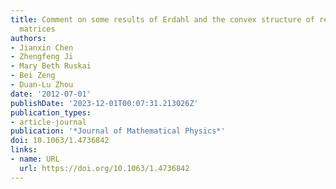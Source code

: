 ```yaml
---
title: Comment on some results of Erdahl and the convex structure of reduced density
  matrices
authors:
- Jianxin Chen
- Zhengfeng Ji
- Mary Beth Ruskai
- Bei Zeng
- Duan-Lu Zhou
date: '2012-07-01'
publishDate: '2023-12-01T00:07:31.213026Z'
publication_types:
- article-journal
publication: '*Journal of Mathematical Physics*'
doi: 10.1063/1.4736842
links:
- name: URL
  url: https://doi.org/10.1063/1.4736842
---
```

